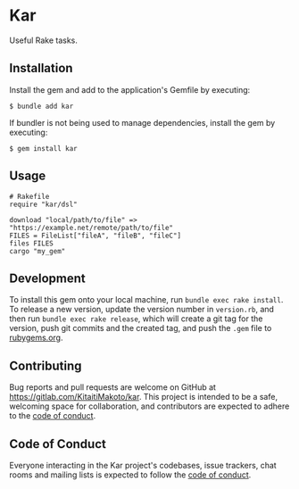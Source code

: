 Kar
===

Useful Rake tasks.

Installation
------------

Install the gem and add to the application's Gemfile by executing:

    $ bundle add kar

If bundler is not being used to manage dependencies, install the gem by executing:

    $ gem install kar

Usage
-----

    # Rakefile
    require "kar/dsl"
    
    download "local/path/to/file" => "https://example.net/remote/path/to/file"
    FILES = FileList["fileA", "fileB", "fileC"]
    files FILES
    cargo "my_gem"

Development
-----------

To install this gem onto your local machine, run `bundle exec rake install`. To release a new version, update the version number in `version.rb`, and then run `bundle exec rake release`, which will create a git tag for the version, push git commits and the created tag, and push the `.gem` file to [rubygems.org](https://rubygems.org).

Contributing
------------

Bug reports and pull requests are welcome on GitHub at https://gitlab.com/KitaitiMakoto/kar. This project is intended to be a safe, welcoming space for collaboration, and contributors are expected to adhere to the [code of conduct](https://gitlab.com/KitaitiMakoto/kar/blob/main/CODE_OF_CONDUCT.md).

Code of Conduct
---------------

Everyone interacting in the Kar project's codebases, issue trackers, chat rooms and mailing lists is expected to follow the [code of conduct](https://gitlab.com/KitaitiMakoto/kar/blob/main/CODE_OF_CONDUCT.md).
